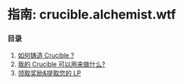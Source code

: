 # 指南: crucible.alchemist.wtf

### 目录

1. [如何铸造 Crucible ?](how-do-i-mint-a-crucible.md)
2. [我的 Crucible 可以用来做什么?](what-can-i-do-with-my-new-crucible.md)
3. [领取奖励&提取您的 LP](claiming-rewards-and-unsubscribing-your-lp.md)

